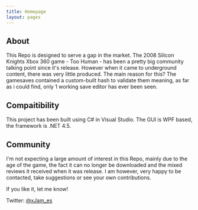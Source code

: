 ```yaml
---
title: Homepage
layout: pages
---
```


## About
This Repo is designed to serve a gap in the market. The 2008 Silicon Knights Xbox 360 game - Too Human - has been a pretty big community talking point since it's release. However when it came to underground content, there was very little produced. The main reason for this? The gamesaves contained a custom-built hash to validate them meaning, as far as i could find, only 1 working save editor has ever been seen.

## Compaitibility
This project has been built using C# in Visual Studio. The GUI is WPF based, the framework is .NET 4.5.

## Community
I'm not expecting a large amount of interest in this Repo, mainly due to the age of the game, the fact it can no longer be downloaded and the mixed reviews it received when it was release. I am however, very happy to be contacted, take suggestions or see your own contributions.

If you like it, let me know!

Twitter: [@xJam_es](http://www.twitter.com/xJam_es)
